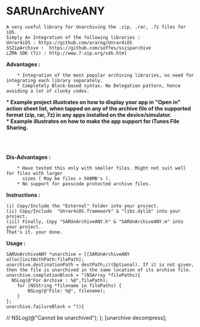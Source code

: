 SARUnArchiveANY
===============

	A very useful library for Unarchiving the .zip, .rar, .7z files for iOS.
	Simply An Integration of the following libraries :
	Unrar4iOS : https://github.com/ararog/Unrar4iOS
	SSZipArchive :  https://github.com/soffes/ssziparchive
	LZMA SDK (7z) : http://www.7-zip.org/sdk.html

<b>Advantages :</b>

		* Integration of the most popular archiving libraries, no need for integrating each library separately.
		* Completely Block-based syntax. No Delegation pattern, hence avoiding a lot of clunky codes.
<b>		* Example project illustrates on how to display your app in "Open in" action sheet list, 
		  when tapped on any of the archive file of the supported format (zip, rar, 7z) in any apps installed on 
		  the device/simulator.
</b>
<br/>
<b>
		* Example illustrates on how to make the app support for iTunes File Sharing.
</b>

<br/>
<br/>

<b>Dis-Advantages :</b>

		* Have tested this only with smaller files. Might not suit well for files with larger 
		  sizes ( May be files > 500MB's ).
		* No support for passcode protected archive files.


<b>Instructions :</b>

	(i) Copy/Include the "External" folder into your project.
	(ii) Copy/Include  "Unrar4iOS.framework" & "libz.dylib" into your project.
	(iii) Finally, Copy "SARUnArchiveANY.h" & "SARUnArchiveANY.m" into your project.
	That's it. your done.


<b>Usage :</b>

    SARUnArchiveANY *unarchive = [[SARUnArchiveANY alloc]initWithPath:filePath];
    unarchive.destinationPath = destPath;//(Optional). If it is not given, then the file is unarchived in the same location of its archive file.
    unarchive.completionBlock = ^(NSArray *filePaths){
      NSLog(@"For Archive : %@",filePath);
		for (NSString *filename in filePaths) {
			NSLog(@"File: %@", filename);
		}
    };
    unarchive.failureBlock = ^(){
//        NSLog(@"Cannot be unarchived");
    };
    [unarchive decompress];
